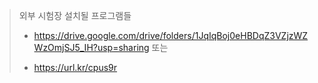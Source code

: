 > 외부 시험장 설치될 프로그램들
>
>	*  <https://drive.google.com/drive/folders/1JqIqBoj0eHBDqZ3VZjzWZWzOmjSJ5_IH?usp=sharing>
>  또는 
>
>	* <https://url.kr/cpus9r>